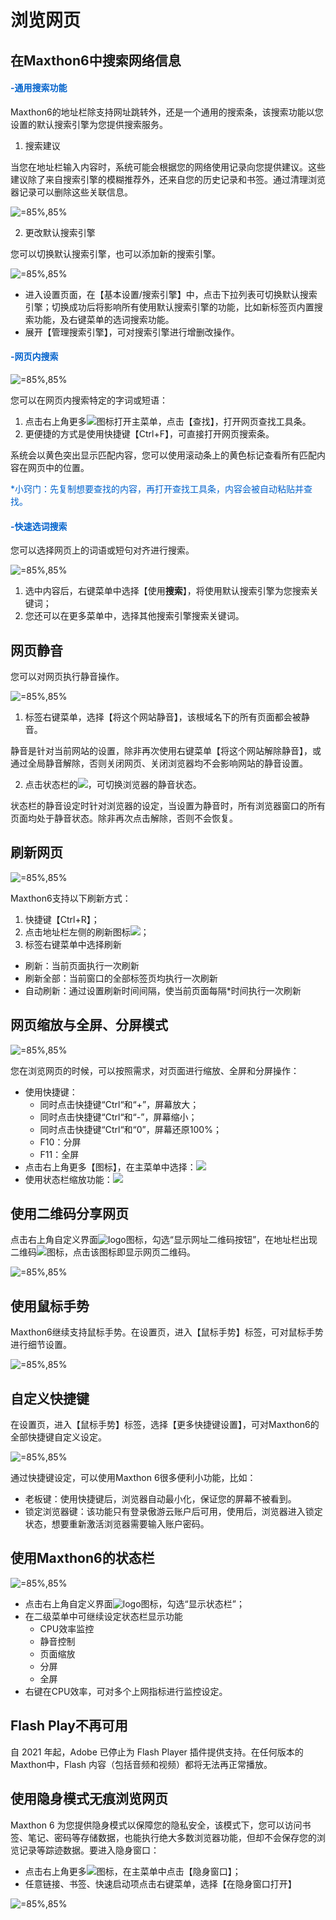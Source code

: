 # 浏览网页

## 在Maxthon6中搜索网络信息

#### <font color=#0062CC>-通用搜索功能</font>

Maxthon6的地址栏除支持网址跳转外，还是一个通用的搜索条，该搜索功能以您设置的默认搜索引擎为您提供搜索服务。

1. 搜索建议

当您在地址栏输入内容时，系统可能会根据您的网络使用记录向您提供建议。这些建议除了来自搜索引擎的模糊推荐外，还来自您的历史记录和书签。通过清理浏览器记录可以删除这些关联信息。

![](images/05-1.png "=85%,85%")

2. 更改默认搜索引擎

您可以切换默认搜索引擎，也可以添加新的搜索引擎。

![](images/05-2.png "=85%,85%")

- 进入设置页面，在【基本设置/搜索引擎】中，点击下拉列表可切换默认搜索引擎；切换成功后将影响所有使用默认搜索引擎的功能，比如新标签页内置搜索功能，及右键菜单的选词搜索功能。
- 展开【管理搜索引擎】，可对搜索引擎进行增删改操作。

#### <font color=#0062CC>-网页内搜索</font>

![](images/05-3.png "=85%,85%")

您可以在网页内搜索特定的字词或短语：

1. 点击右上角更多![](images/03-2.png)图标打开主菜单，点击【查找】，打开网页查找工具条。
2. 更便捷的方式是使用快捷键【Ctrl+F】，可直接打开网页搜索条。

系统会以黄色突出显示匹配内容，您可以使用滚动条上的黄色标记查看所有匹配内容在网页中的位置。

<font color=#0062CC>*小窍门：先复制想要查找的内容，再打开查找工具条，内容会被自动粘贴并查找。</font>

#### <font color=#0062CC>-快速选词搜索</font>

您可以选择网页上的词语或短句对齐进行搜索。

![](images/05-4.png "=85%,85%")

1. 选中内容后，右键菜单中选择【使用**搜索**】，将使用默认搜索引擎为您搜索关键词；
2. 您还可以在更多菜单中，选择其他搜索引擎搜索关键词。

## 网页静音

 您可以对网页执行静音操作。

![](images/05-5.png "=85%,85%")

1. 标签右键菜单，选择【将这个网站静音】，该根域名下的所有页面都会被静音。

静音是针对当前网站的设置，除非再次使用右键菜单【将这个网站解除静音】，或通过全局静音解除，否则关闭网页、关闭浏览器均不会影响网站的静音设置。

2. 点击状态栏的![](images/05-6.png)，可切换浏览器的静音状态。

状态栏的静音设定时针对浏览器的设定，当设置为静音时，所有浏览器窗口的所有页面均处于静音状态。除非再次点击解除，否则不会恢复。



## 刷新网页

![](images/05-7.png "=85%,85%")

Maxthon6支持以下刷新方式：

1. 快捷键【Ctrl+R】；
2. 点击地址栏左侧的刷新图标![](images/05-8.png)；
3. 标签右键菜单中选择刷新

- 刷新：当前页面执行一次刷新
- 刷新全部：当前窗口的全部标签页均执行一次刷新
- 自动刷新：通过设置刷新时间间隔，使当前页面每隔*时间执行一次刷新



## 网页缩放与全屏、分屏模式

![](images/05-9.png "=85%,85%")

您在浏览网页的时候，可以按照需求，对页面进行缩放、全屏和分屏操作：

- 使用快捷键：
  - 同时点击快捷键“Ctrl“和“+”，屏幕放大；
  - 同时点击快捷键“Ctrl“和“-”，屏幕缩小；
  - 同时点击快捷键“Ctrl“和“0”，屏幕还原100%；
  - F10：分屏
  - F11：全屏
- 点击右上角更多【图标】，在主菜单中选择：![](images/05-10.png)
- 使用状态栏缩放功能：![](images/05-11.png)



## 使用二维码分享网页

点击右上角自定义界面![logo](images/00-5.png)图标，勾选“显示网址二维码按钮”，在地址栏出现二维码![](images/05-12.png)图标，点击该图标即显示网页二维码。

![](images/05-13.png "=85%,85%")



## 使用鼠标手势

Maxthon6继续支持鼠标手势。在设置页，进入【鼠标手势】标签，可对鼠标手势进行细节设置。

![](images/05-14.png "=85%,85%")



## 自定义快捷键

在设置页，进入【鼠标手势】标签，选择【更多快捷键设置】，可对Maxthon6的全部快捷键自定义设定。

![](images/05-15.png "=85%,85%")

通过快捷键设定，可以使用Maxthon 6很多便利小功能，比如：

- 老板键：使用快捷键后，浏览器自动最小化，保证您的屏幕不被看到。
- 锁定浏览器键：该功能只有登录傲游云账户后可用，使用后，浏览器进入锁定状态，想要重新激活浏览器需要输入账户密码。



## 使用Maxthon6的状态栏

![](images/05-16.png "=85%,85%")

- 点击右上角自定义界面![logo](images/00-5.png)图标，勾选“显示状态栏”；
- 在二级菜单中可继续设定状态栏显示功能
  - CPU效率监控
  - 静音控制
  - 页面缩放
  - 分屏
  - 全屏
- 右键在CPU效率，可对多个上网指标进行监控设定。



## Flash Play不再可用

自 2021 年起，Adobe 已停止为 Flash Player 插件提供支持。在任何版本的Maxthon中，Flash 内容（包括音频和视频）都将无法再正常播放。



## 使用隐身模式无痕浏览网页

Maxthon 6 为您提供隐身模式以保障您的隐私安全，该模式下，您可以访问书签、笔记、密码等存储数据，也能执行绝大多数浏览器功能，但却不会保存您的浏览记录等踪迹数据。要进入隐身窗口：

- 点击右上角更多![](images/03-2.png)图标，在主菜单中点击【隐身窗口】；
- 任意链接、书签、快速启动项点击右键菜单，选择【在隐身窗口打开】

![](images/05-17.png "=85%,85%")
